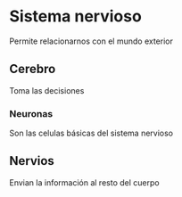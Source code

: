 # Sistema nervioso
Permite relacionarnos con el mundo exterior
## Cerebro
Toma las decisiones
### Neuronas
Son las celulas básicas del sistema nervioso
## Nervios
Envian la información al resto del cuerpo
